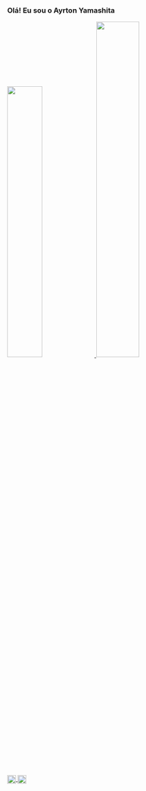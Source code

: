 ### Olá! Eu sou o Ayrton Yamashita
<div>
    <a href="https://github.com/AyrtonYamashita"/>
    <img width="40%" src="https://github-readme-stats.vercel.app/api?username=AyrtonYamashita&show_icons=true&theme=transparent"/>
    <img width="44.5%" src="https://github-readme-stats.vercel.app/api/pin/?username=AyrtonYamashita&repo=caesar-cipher&theme=transparent"/>
 </div>
 <div>
    <img align="center" alt="Ayrton-Py" height="20" width="20" src="https://cdn.jsdelivr.net/gh/devicons/devicon/icons/python/python-plain.svg" />
    <img align="center" alt="Ayrton-Py" height="20" width="20" src="https://cdn.jsdelivr.net/gh/devicons/devicon/icons/javascript/javascript-original.svg" />
 </div>
 
##  

